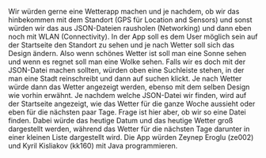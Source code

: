 Wir würden gerne eine Wetterapp machen und je nachdem, ob wir das hinbekommen mit dem Standort (GPS für Location and Sensors) und sonst würden wir das aus JSON-Dateien rausholen (Networking) und dann eben noch mit WLAN (Connectivity).
In der App soll es dem User möglich sein auf der Startseite den Standort zu sehen und je nach Wetter soll sich das Design ändern. Also wenn schönes Wetter ist soll man eine Sonne sehen und wenn es regnet soll man eine Wolke sehen. Falls wir es doch mit der JSON-Datei machen sollten, würden oben eine Suchleiste stehen, in der man eine Stadt reinschreibt und dann auf suchen klickt. Je nach Wetter würde dann das Wetter angezeigt werden, ebenso mit dem selben Design wie vorhin erwähnt.
Je nachdem welche JSON-Datei wir finden, wird auf der Startseite angezeigt, wie das Wetter für die ganze Woche aussieht oder eben für die nächsten paar Tage. Frage ist hier aber, ob wir so eine Datei finden. Dabei würde das heutige Datum und das heutige Wetter groß dargestellt werden, während das Wetter für die nächsten Tage darunter in einer kleinen Liste dargestellt wird.
Die App würden Zeynep Eroglu (ze002) und Kyril Kisliakov (kk160) mit Java programmieren.
